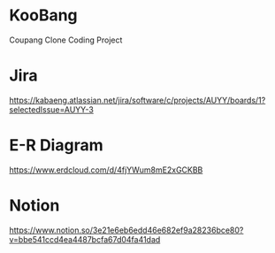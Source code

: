 # KooBang
Coupang Clone Coding Project

# Jira 
https://kabaeng.atlassian.net/jira/software/c/projects/AUYY/boards/1?selectedIssue=AUYY-3

# E-R Diagram 
https://www.erdcloud.com/d/4fjYWum8mE2xGCKBB

# Notion
https://www.notion.so/3e21e6eb6edd46e682ef9a28236bce80?v=bbe541ccd4ea4487bcfa67d04fa41dad
